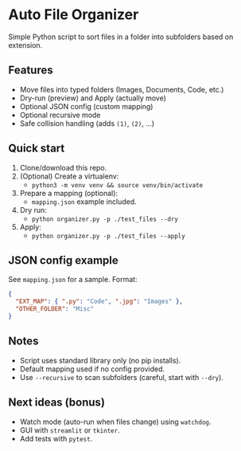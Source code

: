 # Auto File Organizer

Simple Python script to sort files in a folder into subfolders based on extension.

## Features
- Move files into typed folders (Images, Documents, Code, etc.)
- Dry-run (preview) and Apply (actually move)
- Optional JSON config (custom mapping)
- Optional recursive mode
- Safe collision handling (adds `(1)`, `(2)`, ...)

## Quick start
1. Clone/download this repo.
2. (Optional) Create a virtualenv:
   - `python3 -m venv venv && source venv/bin/activate`
3. Prepare a mapping (optional):
   - `mapping.json` example included.
4. Dry run:
   - `python organizer.py -p ./test_files --dry`
5. Apply:
   - `python organizer.py -p ./test_files --apply`

## JSON config example
See `mapping.json` for a sample. Format:
```json
{
  "EXT_MAP": { ".py": "Code", ".jpg": "Images" },
  "OTHER_FOLDER": "Misc"
}
```

## Notes
- Script uses standard library only (no pip installs).
- Default mapping used if no config provided.
- Use `--recursive` to scan subfolders (careful, start with `--dry`).

## Next ideas (bonus)
- Watch mode (auto-run when files change) using `watchdog`.
- GUI with `streamlit` or `tkinter`.
- Add tests with `pytest`.
